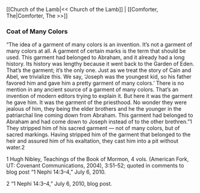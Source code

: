 [[Church of the Lamb|<< Church of the Lamb]]  |  [[Comforter, The|Comforter, The >>]]

### Coat of Many Colors
“The idea of a garment of many colors is an invention. It’s not a garment of many colors at all. A garment of certain marks is the term that should be used. This garment had belonged to Abraham, and it already had a long history. Its history was lengthy because it went back to the Garden of Eden. That’s the garment; it’s the only one. Just as we treat the story of Cain and Abel, we trivialize this. We say, ‘Joseph was the youngest kid, so his father favored him and gave him a pretty garment of many colors.’ There is no mention in any ancient source of a garment of many colors. That’s an invention of modern editors trying to explain it. But here it was the garment he gave him. It was the garment of the priesthood. No wonder they were jealous of him, they being the elder brothers and he the younger in the patriarchal line coming down from Abraham. This garment had belonged to Abraham and had come down to Joseph instead of to the other brethren.”1 They stripped him of his sacred garment — not of many colors, but of sacred markings. Having stripped him of the garment that belonged to the heir and assured him of his exaltation, they cast him into a pit without water.2



1 Hugh Nibley, Teachings of the Book of Mormon, 4 vols. (American Fork, UT: Covenant Communications, 2004), 3:51–52; quoted in comments to blog post “1 Nephi 14:3–4,” July 6, 2010.


2 “1 Nephi 14:3–4,” July 6, 2010, blog post.